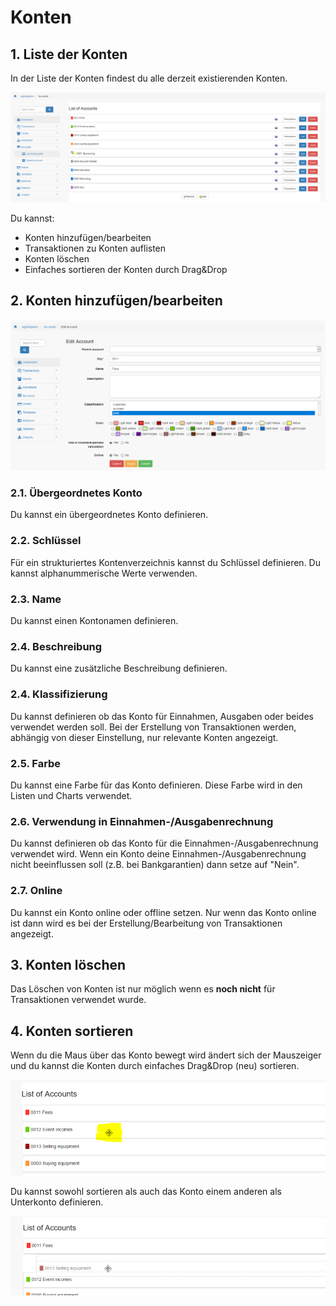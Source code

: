 # Konten

## 1. Liste der Konten

In der Liste der Konten findest du alle derzeit existierenden Konten.

![Liste der Konten](../../.gitbook/assets/de/accounts.png)

Du kannst:

* Konten hinzufügen/bearbeiten
* Transaktionen zu Konten auflisten
* Konten löschen
* Einfaches sortieren der Konten durch Drag&Drop

## 2. Konten hinzufügen/bearbeiten

![Erstellen von Konten](../../.gitbook/assets/de/accounts_edit.png)

### 2.1. Übergeordnetes Konto

Du kannst ein übergeordnetes Konto definieren.

### 2.2. Schlüssel

Für ein strukturiertes Kontenverzeichnis kannst du Schlüssel definieren. Du kannst alphanummerische Werte verwenden.

### 2.3. Name

Du kannst einen Kontonamen definieren.

### 2.4. Beschreibung

Du kannst eine zusätzliche Beschreibung definieren.

### 2.4. Klassifizierung

Du kannst definieren ob das Konto für Einnahmen, Ausgaben oder beides verwendet werden soll.
Bei der Erstellung von Transaktionen werden, abhängig von dieser Einstellung, nur relevante Konten angezeigt.

### 2.5. Farbe

Du kannst eine Farbe für das Konto definieren. Diese Farbe wird in den Listen und Charts verwendet.

### 2.6. Verwendung in Einnahmen-/Ausgabenrechnung

Du kannst definieren ob das Konto für die Einnahmen-/Ausgabenrechnung verwendet wird.
Wenn ein Konto deine Einnahmen-/Ausgabenrechnung nicht beeinflussen soll (z.B. bei Bankgarantien) dann setze auf "Nein".

### 2.7. Online

Du kannst ein Konto online oder offline setzen. Nur wenn das Konto online ist dann wird es bei der Erstellung/Bearbeitung von Transaktionen angezeigt.

## 3. Konten löschen

Das Löschen von Konten ist nur möglich wenn es **noch nicht** für Transaktionen verwendet wurde.

## 4. Konten sortieren

Wenn du die Maus über das Konto bewegt wird ändert sich der Mauszeiger und du kannst die Konten durch einfaches Drag&Drop (neu) sortieren.

![Sortieren von Konten](../../.gitbook/assets/de/accounts_sort1.png)

Du kannst sowohl sortieren als auch das Konto einem anderen als Unterkonto definieren.

![Sortieren von Konten](../../.gitbook/assets/de/accounts_sort2.png)